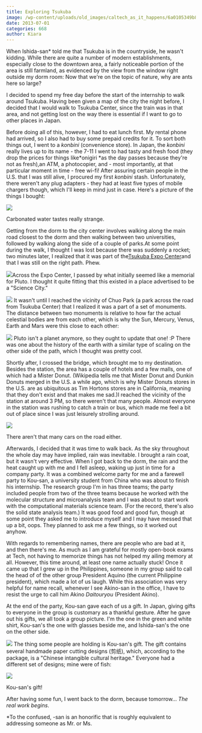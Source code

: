 ```yaml
---
title: Exploring Tsukuba
image: /wp-content/uploads/old_images/caltech_as_it_happens/6a0105349b8251970b0192ab8e1007970d.jpg
date: 2013-07-01
categories: 668
author: Kiara
---
```



When Ishida-san* told me that Tsukuba is in the countryside, he wasn't kidding. While there are quite a number of modern establishments, especially close to the downtown area, a fairly noticeable portion of the area is still farmland, as evidenced by the view from the window right outside my dorm room:
Now that we're on the topic of nature, why are ants here so large?

I decided to spend my free day before the start of the internship to walk around Tsukuba. Having been given a map of the city the night before, I decided that I would walk to Tsukuba Center, since the train was in that area, and not getting lost on the way there is essential if I want to go to other places in Japan.

Before doing all of this, however, I had to eat lunch first. My rental phone had arrived, so I also had to buy some prepaid credits for it. To sort both things out, I went to a *konbini* (convenience store). In Japan, the *konbini* really lives up to its name - the 7-11 I went to had tasty and fresh food (they drop the prices for things like*onigiri *as the day passes because they're not as fresh),an ATM, a photocopier, and - most importantly, at that particular moment in time - free wi-fi! After assuring certain people in the U.S. that I was still alive, I procured my first *konbini* stash. Unfortunately, there weren't any plug adapters - they had at least five types of mobile chargers though, which I'll keep in mind just in case. Here's a picture of the things I bought:

![](/old_images/caltech_as_it_happens/6a0105349b8251970b019103c5a5e3970c.jpg)

Carbonated water tastes really strange.

Getting from the dorm to the city center involves walking along the main road closest to the dorm and then walking between two universities, followed by walking along the side of a couple of parks.At some point during the walk, I thought I was lost because there was suddenly a rocket; two minutes later, I realized that it was part of the[Tsukuba Expo Center](https://www.ibarakiguide.jp/db_kanko/?type=en&amp;detail&amp;id=0800000000113)and that I was still on the right path. Phew.


![](/old_images/caltech_as_it_happens/6a0105349b8251970b01901dcff426970b.jpg)Across the Expo Center, I passed by what initially seemed like a memorial for Pluto. I thought it quite fitting that this existed in a place advertised to be a "Science City."


![](/old_images/caltech_as_it_happens/6a0105349b8251970b01901dcffc9e970b.jpg)
It wasn't until I reached the vicinity of Chuo Park (a park across the road from Tsukuba Center) that I realized it was a part of a set of monuments. The distance between two monuments is relative to how far the actual celestial bodies are from each other, which is why the Sun, Mercury, Venus, Earth and Mars were this close to each other:


![](/old_images/caltech_as_it_happens/6a0105349b8251970b019103c6323d970c.jpg)
Pluto isn't a planet anymore, so they ought to update that one! :P There was one about the history of the earth with a similar type of scaling on the other side of the path, which I thought was pretty cool.

Shortly after, I crossed the bridge, which brought me to my destination. Besides the station, the area has a couple of hotels and a few malls, one of which had a Mister Donut. (Wikipedia tells me that Mister Donut and Dunkin Donuts merged in the U.S. a while ago, which is why Mister Donuts stores in the U.S. are as ubiquitous as Tim Hortons stores are in California, meaning that they don't exist and that makes me sad.)I reached the vicinity of the station at around 3 PM, so there weren't that many people. Almost everyone in the station was rushing to catch a train or bus, which made me feel a bit out of place since I was just leisurely strolling around.

![](/old_images/caltech_as_it_happens/6a0105349b8251970b0192ab8ec7aa970d.jpg)

There aren't that many cars on the road either.

Afterwards, I decided that it was time to walk back. As the sky throughout the whole day may have implied, rain was inevitable. I brought a rain coat, but it wasn't very effective. When I got back to the dorm, the rain and the heat caught up with me and I fell asleep, waking up just in time for a company party. It was a combined welcome party for me and a farewell party to Kou-san, a university student from China who was about to finish his internship. The research group I'm in has three teams; the party included people from two of the three teams because he worked with the molecular structure and microanalysis team and I was about to start work with the computational materials science team. (For the record, there's also the solid state analysis team.) It was good food and good fun, though at some point they asked me to introduce myself and I may have messed that up a bit, oops. They planned to ask me a few things, so it worked out anyhow.

With regards to remembering names, there are people who are bad at it, and then there's me. As much as I am grateful for mostly open-book exams at Tech, not having to memorize things has not helped my ailing memory at all. However, this time around, at least one name actually stuck! Once it came up that I grew up in the Philippines, someone in my group said to call the head of of the other group President Aquino (the current Philippine president), which made a lot of us laugh. While this association was very helpful for name recall, whenever I see Akino-san in the office, I have to resist the urge to call him Akino *Daitouryou* (President Akino).

At the end of the party, Kou-san gave each of us a gift. In Japan, giving gifts to everyone in the group is customary as a thankful gesture. After he gave out his gifts, we all took a group picture. I'm the one in the green and white shirt, Kou-san's the one with glasses beside me, and Ishida-san's the one on the other side.


![](/old_images/caltech_as_it_happens/6a0105349b8251970b01901dd83fa6970b.jpg)
The thing some people are holding is Kou-san's gift. The gift contains several handmade paper cutting designs (剪纸), which, according to the package, is a "Chinese intangible cultural heritage." Everyone had a different set of designs; mine were of fish:

![](/old_images/caltech_as_it_happens/6a0105349b8251970b019103ce1fd7970c.jpg)

Kou-san's gift!

After having some fun, I went back to the dorm, because tomorrow... *The real work begins*.

*To the confused, -san is an honorific that is roughly equivalent to addressing someone as Mr. or Ms.

